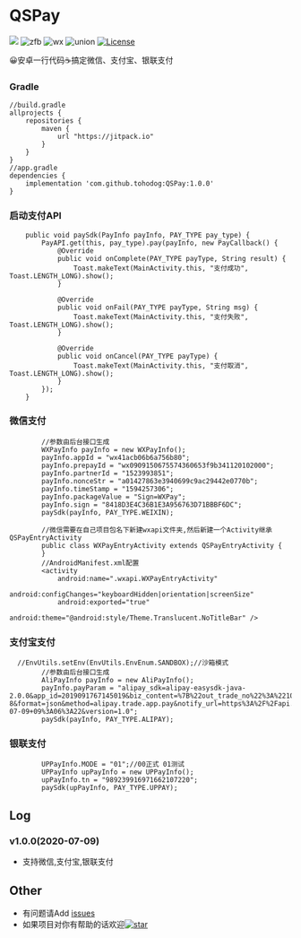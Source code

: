 # QSPay
[![](https://jitpack.io/v/tohodog/QSPay.svg)](https://jitpack.io/#tohodog/QSPay)
![zfb][zfbsvg]
![wx][wxsvg]
![union][unionsvg]
[![License][licensesvg]][license]

[zfbsvg]: https://img.shields.io/badge/支付宝-1.5.7.7-00A9EE.svg
[wxsvg]:  https://img.shields.io/badge/微信-6.4.4-41B035.svg
[unionsvg]:  https://img.shields.io/badge/银联-3.4.9-00908C.svg

[licensesvg]: https://img.shields.io/badge/License-Apache--2.0-red.svg
[license]: https://github.com/tohodog/QSPay/blob/master/LICENSE

[apisvg]: https://img.shields.io/badge/API-9+-brightgreen.svg
[api]: https://android-arsenal.com/api?level=9
😀安卓一行代码☕搞定微信、支付宝、银联支付

### Gradle
```
//build.gradle
allprojects {
    repositories {
        maven {
            url "https://jitpack.io"
        }
    }
}
//app.gradle
dependencies {
    implementation 'com.github.tohodog:QSPay:1.0.0'
}
```

### 启动支付API
```
    public void paySdk(PayInfo payInfo, PAY_TYPE pay_type) {
        PayAPI.get(this, pay_type).pay(payInfo, new PayCallback() {
            @Override
            public void onComplete(PAY_TYPE payType, String result) {
                Toast.makeText(MainActivity.this, "支付成功", Toast.LENGTH_LONG).show();
            }

            @Override
            public void onFail(PAY_TYPE payType, String msg) {
                Toast.makeText(MainActivity.this, "支付失败", Toast.LENGTH_LONG).show();
            }

            @Override
            public void onCancel(PAY_TYPE payType) {
                Toast.makeText(MainActivity.this, "支付取消", Toast.LENGTH_LONG).show();
            }
        });
    }

```
### 微信支付
```
        //参数由后台接口生成
        WXPayInfo payInfo = new WXPayInfo();
        payInfo.appId = "wx41acb06b6a756b80";
        payInfo.prepayId = "wx0909150675574360653f9b341120102000";
        payInfo.partnerId = "1523993851";
        payInfo.nonceStr = "a01427863e3940699c9ac29442e0770b";
        payInfo.timeStamp = "1594257306";
        payInfo.packageValue = "Sign=WXPay";
        payInfo.sign = "8418D3E4C36B1E3A956763D71BBBF6DC";
        paySdk(payInfo, PAY_TYPE.WEIXIN);
        
        //微信需要在自己项目包名下新建wxapi文件夹,然后新建一个Activity继承QSPayEntryActivity
        public class WXPayEntryActivity extends QSPayEntryActivity {
        }
        //AndroidManifest.xml配置
        <activity
            android:name=".wxapi.WXPayEntryActivity"
            android:configChanges="keyboardHidden|orientation|screenSize"
            android:exported="true"
            android:theme="@android:style/Theme.Translucent.NoTitleBar" />

```
### 支付宝支付
```
  //EnvUtils.setEnv(EnvUtils.EnvEnum.SANDBOX);//沙箱模式
        //参数由后台接口生成
        AliPayInfo payInfo = new AliPayInfo();
        payInfo.payParam = "alipay_sdk=alipay-easysdk-java-2.0.0&app_id=2019091767145019&biz_content=%7B%22out_trade_no%22%3A%22102020070909062278810001%22%2C%22total_amount%22%3A%220%22%2C%22subject%22%3A%22test%22%7D&charset=UTF-8&format=json&method=alipay.trade.app.pay&notify_url=https%3A%2F%2Fapi.reol.top%2FpayNotify%2FaliPay&sign=KRB3zZQQ7JeEeoHOJWwCSQaJ6ehv1I7WHSHtzJ4Y9pjq2HzBVR%2B5Mq9Z9%2BInAK%2Fcr%2Bc4pOiiJjPqdp61sUkrcWomPGjwFrObMC3xj29PeOBv%2FFCvR9UvRbIUr1tQ7El7YP8sSCRsI7BsBvHNhaxEz%2Ft6CvEAfchei28eC658cJvijw3FnYYVdRA2jBhU4YqTWM%2Ft9HEwBq5KGy8c9cOyyLvS9Hg0pAORVGkpSc9%2B8Rv0kwtmWsojoTTQZvHePYoWlXoR07WJxgOWcxLbMJ%2FASqDs5P1fBaoQLXJfbkQk1c%2Fx3sBnHWWuW%2FL%2BhtbikFX%2FkN9dJcLwuXauNyU9ls1Oog%3D%3D&sign_type=RSA2&timestamp=2020-07-09+09%3A06%3A22&version=1.0";
        paySdk(payInfo, PAY_TYPE.ALIPAY);

```
### 银联支付
```
        UPPayInfo.MODE = "01";//00正式 01测试
        UPPayInfo upPayInfo = new UPPayInfo();
        upPayInfo.tn = "989239916971662107220";
        paySdk(upPayInfo, PAY_TYPE.UPPAY);
```

## Log
### v1.0.0(2020-07-09)
  * 支持微信,支付宝,银联支付

## Other
  * 有问题请Add [issues](https://github.com/tohodog/QSPay/issues)
  * 如果项目对你有帮助的话欢迎[![star][starsvg]][star]
  
[starsvg]: https://img.shields.io/github/stars/tohodog/QSPay.svg?style=social&label=Stars
[star]: https://github.com/tohodog/QSPay
